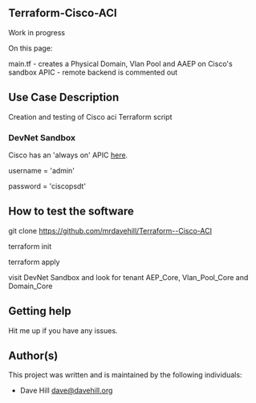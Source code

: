 ## Terraform-Cisco-ACI

Work in progress

On this page:

main.tf - creates a Physical Domain, Vlan Pool and AAEP on Cisco's sandbox APIC - remote backend is commented out
 
## Use Case Description

Creation and testing of Cisco aci Terraform script

### DevNet Sandbox

Cisco has an 'always on' APIC [here](https://sandboxapicdc.cisco.com/). 

username = 'admin'

password = 'ciscopsdt'

## How to test the software

git clone https://github.com/mrdavehill/Terraform--Cisco-ACI

terraform init

terraform apply

visit DevNet Sandbox and look for tenant AEP_Core, Vlan_Pool_Core and Domain_Core

## Getting help

Hit me up if you have any issues.

## Author(s)

This project was written and is maintained by the following individuals:

* Dave Hill <dave@davehill.org>

